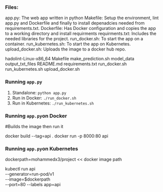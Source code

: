 [![<mohammedx3>](https://circleci.com/gh/mohammedx3/project.svg?style=svg)](https://app.circleci.com/pipelines/github/mohammedx3/project)
  
### Files:
app.py: The web app written in python
Makefile: Setup the environment, lint app.py and Dockerfile and finally to install depenadcies needed from requirements.txt.
Dockerfile: Has Docker configuration and copies the app to a working directory and install requirments
requirments.txt: Includes the needed libraries for the project.
run_docker.sh: To start the app on a container.
run_kubernetes.sh: To start the app on Kubernetes.
upload_docker.sh: Uploads the image to a docker hub repo.
 
hadolint-Linux-x86_64  Makefile  make_prediction.sh  model_data  output_txt_files  README.md  requirements.txt  run_docker.sh  run_kubernetes.sh  upload_docker.sh

### Running `app.py`

1. Standalone:  `python app.py`
2. Run in Docker:  `./run_docker.sh`
3. Run in Kubernetes:  `./run_kubernetes.sh`

### Running `app.py`on Docker
#Builds the image then run it

docker build --tag=api .
docker run -p 8000:80 api

### Running `app.py`on Kubernetes
dockerpath=mohammedx3/project << docker image path

kubectl run api\
    --generator=run-pod/v1\
    --image=$dockerpath\
    --port=80 --labels app=api
